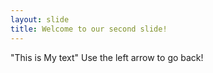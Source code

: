 ```yaml
---
layout: slide
title: Welcome to our second slide!
---
```

"This is My text"
Use the left arrow to go back!
